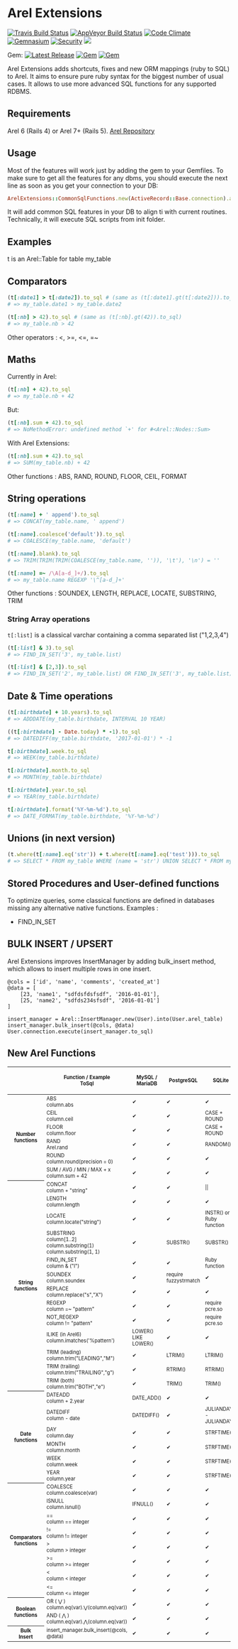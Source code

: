 # Arel Extensions

[![Travis Build Status](https://img.shields.io/travis/Faveod/arel-extensions.svg?label=Travis%20build)](http://travis-ci.org/Faveod/arel-extensions)
[![AppVeyor Build Status](https://img.shields.io/appveyor/ci/yazfav/arel-extensions.svg?label=AppVeyor%20build)](https://ci.appveyor.com/project/yazfav/arel-extensions)
[![Code Climate](https://img.shields.io/codeclimate/github/Faveod/arel-extensions.svg)](https://codeclimate.com/github/Faveod/arel-extensions)
[![Gemnasium](https://img.shields.io/gemnasium/Faveod/arel-extensions.svg)](https://gemnasium.com/github.com/Faveod/arel-extensions)
[![Security](https://hakiri.io/github/Faveod/arel-extensions/master.svg)](https://hakiri.io/github/Faveod/arel-extensions/master)
![](http://img.shields.io/badge/license-MIT-brightgreen.svg)

Gem: [![Latest Release](https://img.shields.io/gem/v/arel_extensions.svg)](https://rubygems.org/gems/arel_extensions)
[![Gem](https://ruby-gem-downloads-badge.herokuapp.com/arel_extensions?type=total)](https://rubygems.org/gems/arel_extensions)
[![Gem](https://ruby-gem-downloads-badge.herokuapp.com/arel_extensions?label=downloads-current-version)](https://rubygems.org/gems/arel_extensions)

Arel Extensions adds shortcuts, fixes and new ORM mappings (ruby to SQL) to Arel.
It aims to ensure pure ruby syntax for the biggest number of usual cases.
It allows to use more advanced SQL functions for any supported RDBMS.


## Requirements

Arel 6 (Rails 4) or Arel 7+ (Rails 5).
[Arel Repository](http://github.com/rails/arel)

## Usage

Most of the features will work just by adding the gem to your Gemfiles. To make sure to get all the features for any dbms, you should execute the next line as soon as you get your connection to your DB:

```ruby
ArelExtensions::CommonSqlFunctions.new(ActiveRecord::Base.connection).add_sql_functions()
```

It will add common SQL features in your DB to align ti with current routines. Technically, it will execute SQL scripts from init folder.


## Examples

t is an Arel::Table for table my_table

## Comparators

```ruby
(t[:date1] > t[:date2]).to_sql # (same as (t[:date1].gt(t[:date2])).to_sql)
# => my_table.date1 > my_table.date2
```

```ruby
(t[:nb] > 42).to_sql # (same as (t[:nb].gt(42)).to_sql)
# => my_table.nb > 42
```

Other operators : <, >=, <=, =~


## Maths

Currently in Arel:
```ruby
(t[:nb] + 42).to_sql
# => my_table.nb + 42
```

But:
```ruby
(t[:nb].sum + 42).to_sql
# => NoMethodError: undefined method `+' for #<Arel::Nodes::Sum>
```

With Arel Extensions:
```ruby
(t[:nb].sum + 42).to_sql
# => SUM(my_table.nb) + 42
```

Other functions : ABS, RAND, ROUND, FLOOR, CEIL, FORMAT

## String operations

```ruby
(t[:name] + ' append').to_sql
# => CONCAT(my_table.name, ' append')

(t[:name].coalesce('default')).to_sql
# => COALESCE(my_table.name, 'default')

(t[:name].blank).to_sql
# => TRIM(TRIM(TRIM(COALESCE(my_table.name, '')), '\t'), '\n') = ''

(t[:name] =~ /\A[a-d_]+/).to_sql
# => my_table.name REGEXP '\^[a-d_]+'
```

Other functions : SOUNDEX, LENGTH, REPLACE, LOCATE, SUBSTRING, TRIM

### String Array operations

```t[:list]``` is a classical varchar containing a comma separated list ("1,2,3,4")

```ruby
(t[:list] & 3).to_sql
# => FIND_IN_SET('3', my_table.list)

(t[:list] & [2,3]).to_sql
# => FIND_IN_SET('2', my_table.list) OR FIND_IN_SET('3', my_table.list)
```


## Date & Time operations

```ruby
(t[:birthdate] + 10.years).to_sql
# => ADDDATE(my_table.birthdate, INTERVAL 10 YEAR)

((t[:birthdate] - Date.today) * -1).to_sql
# => DATEDIFF(my_table.birthdate, '2017-01-01') * -1

t[:birthdate].week.to_sql
# => WEEK(my_table.birthdate)

t[:birthdate].month.to_sql
# => MONTH(my_table.birthdate)

t[:birthdate].year.to_sql
# => YEAR(my_table.birthdate)

t[:birthdate].format('%Y-%m-%d').to_sql
# => DATE_FORMAT(my_table.birthdate, '%Y-%m-%d')
```

## Unions (in next version)

```ruby
(t.where(t[:name].eq('str')) + t.where(t[:name].eq('test'))).to_sql
# => SELECT * FROM my_table WHERE (name = 'str') UNION SELECT * FROM my_table WHERE (name= 'test')
```

## Stored Procedures and User-defined functions

To optimize queries, some classical functions are defined in databases missing any alternative native functions.
Examples :
- FIND_IN_SET 

## BULK INSERT / UPSERT

Arel Extensions improves InsertManager by adding bulk_insert method, which allows to insert multiple rows in one insert.


```
@cols = ['id', 'name', 'comments', 'created_at']
@data = [
   	[23, 'name1', "sdfdsfdsfsdf", '2016-01-01'],
   	[25, 'name2', "sdfds234sfsdf", '2016-01-01']
]

insert_manager = Arel::InsertManager.new(User).into(User.arel_table)
insert_manager.bulk_insert(@cols, @data)
User.connection.execute(insert_manager.to_sql)
```

## New Arel Functions

<table class="tg arel-functions" style="font-size:80%">
  <thead>
  <tr>
    <th></th>
    <th class="tg-by3v">Function / Example<br/>ToSql</th>
    <th class="tg-pjz5">MySQL / MariaDB</th>
    <th class="tg-pjz5">PostgreSQL</th>
    <th class="tg-pjz5">SQLite</th>
    <th class="tg-pjz5">Oracle</th>
    <th class="tg-pjz5">MS SQL</th>
    <th class="tg-pjz5">DB2<br/>(not tested on real DB)</th>
  </tr>
  </thead>
  <tbody>
  <tr>
    <th class="tg-82sq" rowspan="6"><div>Number functions</div></th>
    <td class="tg-yw4l">ABS<br>column.abs<br></td>
    <td class="ok">✔</td>
    <td class="ok">✔</td>
    <td class="ok">✔</td>
    <td class="ok">✔</td>
    <td class="ok">✔</td>
    <td class="ok">✔</td>
  </tr>
  <tr>
    <td class="tg-yw4l">CEIL<br>column.ceil</td>
    <td class="ok">✔</td>
    <td class="ok">✔</td>
    <td class="tg-j6lv">CASE + ROUND</td>
    <td class="ok">✔</td>
    <td class="tg-j6lv">CEILING()</td>
    <td class="tg-j6lv">CEILING()</td>
  </tr>
  <tr>
    <td class="tg-yw4l">FLOOR<br>column.floor</td>
    <td class="ok">✔</td>
    <td class="ok">✔</td>
    <td class="tg-j6lv">CASE + ROUND</td>
    <td class="ok">✔</td>
    <td class="ok">✔</td>
    <td class="ok">✔</td>
  </tr>
  <tr>
    <td class="tg-yw4l">RAND<br>Arel.rand</td>
    <td class="ok">✔</td>
    <td class="ok">✔</td>
    <td class="tg-j6lv">RANDOM()</td>
    <td class="tg-j6lv">dbms_random.value()</td>
    <td class="ok">✔</td>
    <td class="ok">✔</td>
  </tr>
  <tr>
    <td class="tg-yw4l">ROUND<br>column.round(precision = 0)</td>
    <td class="ok">✔</td>
    <td class="ok">✔</td>
    <td class="ok">✔</td>
    <td class="ok">✔</td>
    <td class="ok">✔</td>
    <td class="ok">✔</td>
  </tr>
  <tr>
    <td class="tg-yw4l">SUM / AVG / MIN / MAX + x<br>column.sum + 42</td>
    <td class="ok">✔</td>
    <td class="ok">✔</td>
    <td class="ok">✔</td>
    <td class="ok">✔</td>
    <td class="ok">✔</td>
    <td class="ok">✔</td>
  </tr>
  <tr>
    <th class="tg-ffjm" rowspan="13"><div>String functions</div></th>
    <td class="tg-yw4l">CONCAT<br>column + "string"</td>
    <td class="ok">✔</td>
    <td class="ok">✔</td>
    <td class="tg-j6lv"> ||</td>
    <td class="ok">✔</td>
    <td class="tg-j6lv">+</td>
    <td class="ok">✔</td>
  </tr>
  <tr>
    <td class="tg-yw4l">LENGTH<br>column.length</td>
    <td class="ok">✔</td>
    <td class="ok">✔</td>
    <td class="ok">✔</td>
    <td class="ok">✔</td>
    <td class="tg-j6lv">LEN()</td>
    <td class="ok">✔</td>
  </tr>
  <tr>
    <td class="tg-yw4l">LOCATE<br>column.locate("string")</td>
    <td class="ok">✔</td>
    <td class="ok">✔</td>
    <td class="tg-j6lv">INSTR() or Ruby function</td>
    <td class="ok">✔</td>
    <td class="tg-j6lv">CHARINDEX()</td>
    <td class="ok">✔</td>
  </tr>
  <tr>
    <td class="tg-yw4l">SUBSTRING<br/>column[1..2]<br/>column.substring(1)<br/>column.substring(1, 1)</td>
    <td class="ok">✔</td>
    <td class="tg-j6lv">SUBSTR()</td>
    <td class="tg-j6lv">SUBSTR()</td>
    <td class="tg-j6lv">SUBSTR()</td>
    <td class="ok">✔</td>
    <td class="ok">✔</td>
  </tr>
  <tr>
    <td class="tg-yw4l">FIND_IN_SET<br>column &amp; ("l")</td>
    <td class="ok">✔</td>
    <td class="ok">✔</td>
    <td class="tg-orpl">Ruby function</td>
    <td class="ok">✔</td>
    <td class="ok">✔</td>
    <td class="ok">✔</td>
  </tr>
  <tr>
    <td class="tg-yw4l">SOUNDEX<br>column.soundex</td>
    <td class="ok">✔</td>
    <td class="tg-3oug">require fuzzystrmatch</td>
    <td class="ok">✔</td>
    <td class="ok">✔</td>
    <td class="ok">✔</td>
    <td class="ok">✔</td>
  </tr>
  <tr>
    <td class="tg-yw4l">REPLACE<br>column.replace("s","X")</td>
    <td class="ok">✔</td>
    <td class="ok">✔</td>
    <td class="ok">✔</td>
    <td class="ok">✔</td>
    <td class="ok">✔</td>
    <td class="ok">✔</td>
  </tr>
  <tr>
    <td class="tg-yw4l">REGEXP<br>column =~ "pattern"<br></td>
    <td class="ok">✔</td>
    <td class="ok">✔</td>
    <td class="tg-3oug">require pcre.so</td>
    <td class="tg-j6lv">REGEXP_LIKE</td>
    <td class="tg-j6lv">LIKE</td>
    <td class="ok">✔</td>
  </tr>
  <tr>
    <td class="tg-yw4l">NOT_REGEXP<br>column != "pattern"</td>
    <td class="ok">✔</td>
    <td class="ok">✔<br></td>
    <td class="tg-3oug">require pcre.so</td>
    <td class="tg-j6lv">NOT REGEXP_LIKE </td>
    <td class="tg-j6lv">NOT LIKE</td>
    <td class="ok">✔</td>
  </tr>
  <tr>
    <td class="tg-yw4l">ILIKE (in Arel6)<br/>column.imatches('%pattern')</td>
    <td class="tg-j6lv">LOWER() LIKE LOWER()</td>
    <td class="ok">✔</td>
    <td class="ok">✔</td>
    <td class="tg-j6lv">LOWER() LIKE LOWER()</td>
    <td class="tg-j6lv">LOWER() LIKE LOWER()</td>
    <td class="tg-j6lv">LOWER() LIKE LOWER()</td>
  </tr>
  <tr>
    <td class="tg-yw4l">TRIM (leading)<br>column.trim("LEADING","M")</td>
    <td class="ok">✔</td>
    <td class="tg-j6lv">LTRIM()</td>
    <td class="tg-j6lv">LTRIM()</td>
    <td class="ok">✔</td>
    <td class="ok">✔</td>
    <td class="tg-j6lv">LTRIM()</td>
  </tr>
  <tr>
    <td class="tg-yw4l">TRIM (trailing)<br>column.trim("TRAILING","g")</td>
    <td class="ok">✔</td>
    <td class="tg-j6lv">RTRIM()</td>
    <td class="tg-j6lv">RTRIM()</td>
    <td class="ok">✔</td>
    <td class="ok">✔</td>
    <td class="tg-j6lv">Rtrim()</td>
  </tr>
  <tr>
    <td class="tg-yw4l">TRIM (both)<br>column.trim("BOTH","e")</td>
    <td class="ok">✔</td>
    <td class="tg-j6lv">TRIM()<br></td>
    <td class="tg-j6lv">TRIM()</td>
    <td class="ok">✔</td>
    <td class="tg-j6lv">LTRIM(RTRIM())</td>
    <td class="tg-j6lv">TRIM()</td>
  </tr>
  <tr>
    <th class="tg-4rp9" rowspan="6"><div>Date functions</div></th>
    <td class="tg-yw4l">DATEADD<br>column + 2.year<br></td>
    <td class="tg-j6lv">DATE_ADD()<br></td>
    <td class="ok">✔</td>
    <td class="ok">✔</td>
    <td class="ok">✔</td>
    <td class="ok">✔</td>
    <td class="tg-j6lv">+</td>
  </tr>
  <tr>
    <td class="tg-yw4l">DATEDIFF<br>column - date<br></td>
    <td class="tg-j6lv">DATEDIFF()<br></td>
    <td class="ok">✔</td>
    <td class="tg-j6lv">JULIANDAY() - JULIANDAY()</td>
    <td class="tg-j6lv"> -</td>
    <td class="ok">✔</td>
    <td class="tg-j6lv">DAY()</td>
  </tr>
  <tr>
    <td class="tg-yw4l">DAY<br>column.day<br></td>
    <td class="ok">✔</td>
    <td class="ok">✔</td>
    <td class="tg-j6lv">STRFTIME()</td>
    <td class="ok">✔</td>
    <td class="ok">✔</td>
    <td class="ok">✔</td>
  </tr>
  <tr>
    <td class="tg-yw4l">MONTH<br>column.month<br></td>
    <td class="ok">✔</td>
    <td class="ok">✔</td>
    <td class="tg-j6lv">STRFTIME()</td>
    <td class="ok">✔</td>
    <td class="ok">✔</td>
    <td class="ok">✔</td>
  </tr>
  <tr>
    <td class="tg-yw4l">WEEK<br>column.week</td>
    <td class="ok">✔</td>
    <td class="ok">✔</td>
    <td class="tg-j6lv">STRFTIME()</td>
    <td class="ok">✔</td>
    <td class="ok">✔</td>
    <td class="ok">✔</td>
  </tr>
  <tr>
    <td class="tg-yw4l">YEAR<br>column.year</td>
    <td class="ok">✔</td>
    <td class="ok">✔</td>
    <td class="tg-j6lv">STRFTIME()</td>
    <td class="ok">✔</td>
    <td class="ok">✔</td>
    <td class="ok">✔</td>
  </tr>
  <tr>
    <th class="tg-72dn" rowspan="8"><div>Comparators functions</div></th>
    <td class="tg-yw4l">COALESCE<br>column.coalesce(var)</td>
    <td class="ok">✔</td>
    <td class="ok">✔</td>
    <td class="ok">✔</td>
    <td class="ok">✔</td>
    <td class="ok">✔</td>
    <td class="ok">✔</td>
  </tr>
  <tr>
    <td class="tg-yw4l">ISNULL<br>column.isnull()</td>
    <td class="tg-j6lv">IFNULL()</td>
    <td class="ok">✔</td>
    <td class="ok">✔</td>
    <td class="tg-j6lv">NVC()</td>
    <td class="ok">✔</td>
    <td class="ok">✔</td>
  </tr>
  <tr>
    <td class="tg-yw4l">==<br>column == integer</td>
    <td class="ok">✔</td>
    <td class="ok">✔</td>
    <td class="ok">✔</td>
    <td class="ok">✔</td>
    <td class="ok">✔</td>
    <td class="ok">✔</td>
  </tr>
  <tr>
    <td class="tg-yw4l">!=<br>column != integer</td>
    <td class="ok">✔</td>
    <td class="ok">✔</td>
    <td class="ok">✔</td>
    <td class="ok">✔</td>
    <td class="ok">✔</td>
    <td class="ok">✔</td>
  </tr>
  <tr>
    <td class="tg-yw4l">&gt;<br>column &gt; integer</td>
    <td class="ok">✔</td>
    <td class="ok">✔</td>
    <td class="ok">✔</td>
    <td class="ok">✔</td>
    <td class="ok">✔</td>
    <td class="ok">✔</td>
  </tr>
  <tr>
    <td class="tg-yw4l">&gt;=<br>column &gt;= integer</td>
    <td class="ok">✔</td>
    <td class="ok">✔</td>
    <td class="ok">✔</td>
    <td class="ok">✔</td>
    <td class="ok">✔</td>
    <td class="ok">✔</td>
  </tr>
  <tr>
    <td class="tg-yw4l">&lt; <br>column &lt; integer</td>
    <td class="ok">✔</td>
    <td class="ok">✔</td>
    <td class="ok">✔</td>
    <td class="ok">✔</td>
    <td class="ok">✔</td>
    <td class="ok">✔</td>
  </tr>
  <tr>
    <td class="tg-yw4l">&lt;=<br>column &lt;= integer</td>
    <td class="ok">✔</td>
    <td class="ok">✔</td>
    <td class="ok">✔</td>
    <td class="ok">✔</td>
    <td class="ok">✔</td>
    <td class="ok">✔</td>
  </tr>
  <tr>
    <th class="tg-9hbo" rowspan="2"><div>Boolean <br/> functions</div></th>
    <td class="tg-yw4l">OR ( ⋁ )<br>column.eq(var).⋁(column.eq(var))</td>
    <td class="ok">✔</td>
    <td class="ok">✔</td>
    <td class="ok">✔</td>
    <td class="ok">✔</td>
    <td class="ok">✔</td>
    <td class="ok">✔</td>
  </tr>
  <tr>
    <td class="tg-yw4l">AND ( ⋀ )<br>column.eq(var).⋀(column.eq(var))</td>
    <td class="ok">✔</td>
    <td class="ok">✔</td>
    <td class="ok">✔</td>
    <td class="ok">✔</td>
    <td class="ok">✔</td>
    <td class="ok">✔</td>
  </tr>
  <tr>
    <th class="bulk_insert" rowspan="1"><div>Bulk <br/> Insert</div></th>
    <td class="tg-yw4l">insert_manager.bulk_insert(@cols, @data)</td>
    <td class="ok">✔</td>
    <td class="ok">✔</td>
    <td class="ok">✔</td>
    <td class="ok">✔</td>
    <td class="ok">✔</td>
    <td class="ok">✔</td>
  </tr>
  </tbody>
</table>